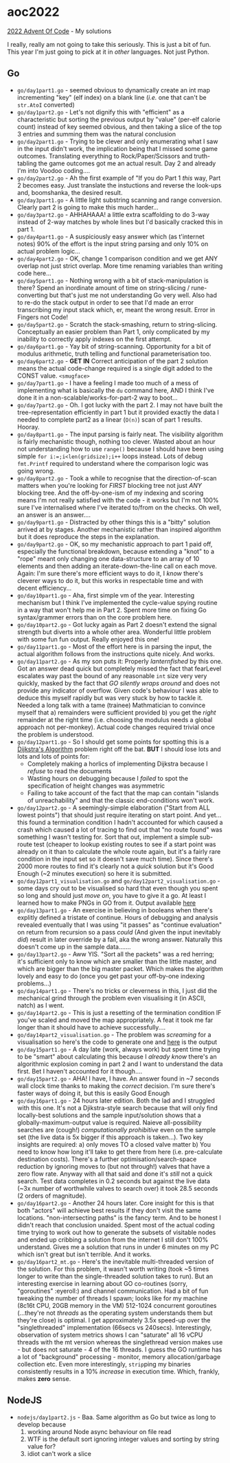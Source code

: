 # aoc2022 

[2022 Advent Of Code](https://adventofcode/2022) - My solutions

I really, really am not going to take this seriously. This is just a bit of fun. 
This year I'm just going to pick at it in _other_ languages. Not just Python.

## Go
  - `go/day1part1.go` - seemed obvious to dynamically create an int map incrementing "key" (elf index) on a blank line (_i.e._ one that can't be `str.AtoI` converted)
  - `go/day1part2.go` - Let's not dignify this with "efficient" as a characteristic but sorting the previous output by "value" (per-elf calorie count) instead of key seemed obvious, and then taking a slice of the top 3 entries and summing them was the natural conclusion
  - `go/day2part1.go` - Trying to be clever and only enumerating what I saw in the input didn't work, the implication being that I missed some game outcomes. Translating everything to Rock/Paper/Scissors and truth-tabling the game outcomes got me an actual result. Day 2 and already I'm into Voodoo coding....
  - `go/day2part2.go` - Ah the first example of "If you do Part 1 _this_ way, Part 2 becomes easy. Just translate the instuctions and reverse the look-ups and, boomshanka, the desired result.
  - `go/day3part1.go` - A little light substring scanning and range conversion. Clearly part 2 is going to make this much harder...
  - `go/day3part2.go` - AHHAHAAA! a little extra scaffolding to do 3-way instead of 2-way matches by whole lines but I'd basically cracked this in part 1.
  - `go/day4part1.go` - A suspiciously easy answer which (as t'internet notes) 90% of the effort is the input string parsing and only 10% on actual problem logic...
  - `go/day4part2.go` - OK, change 1 comparison condition and we get ANY overlap not just strict overlap. More time renaming variables than writing code here...
  - `go/day5part1.go` - Nothing wrong with a bit of stack-manipulation is there? Spend an inordinate amount of time on string-slicing / rune-converting but that's just me not understanding Go very well. Also had to re-do the stack output in order to see that I'd made an error transcribing my input stack which, er, meant the wrong result. Error in Fingers not Code!
  - `go/day5part2.go` - Scratch the stack-smashing, return to string-slicing. Conceptually an easier problem than Part 1, only complicated by my inability to correctly apply indexes on the first attempt. 
  - `go/day6part1.go` - Yay bit of string-scanning. Opportunity for a bit of modulus arithmetic, truth telling and functional parameterisation too.
  - `go/day6part2.go` - **GET IN** Correct anticipation of the part 2 solution means the actual code-change required is a single digit added to the CONST value. `<smugface>`
  - `go/day7part1.go` - I have a feeling I made too much of a mess of implementing what is basically the `du` command here, AND I think I've done it in a non-scalable/works-for-part-2 way to boot...
  - `go/day7part2.go` - Oh. I got lucky with the part 2. I may not have built the tree-representation efficiently in part 1 but it provided exactly the data I needed to complete part2 as a linear (`O(n)`) scan of part 1 results. Hooray.
  - `go/day8part1.go` - The input parsing is fairly neat. The visibility algorithm is fairly mechanistic though, nothing too clever. Wasted about an hour not understanding how to use `range()` because I should have been using simple `for i:=;i<len(gridsize);i++` loops instead. Lots of debug `fmt.Printf` required to understand where the comparison logic was going wrong.
  - `go/day8part2.go` - Took a while to recognise that the direction-of-scan matters when you're looking for _FIRST_ blocking tree not just _ANY_ blocking tree. And the off-by-one-ism of my indexing and scoring means I'm not really satisfied with the code - it works but I'm not 100% sure I've internalised where I've iterated to/from on the checks. Oh well, an answer is an answer....
  - `go/day9part1.go` - Distracted by other things this is a "bitty" solution arrived at by stages. Another mechanistic rather than inspired algorithm but it does reproduce the steps in the explanation.
  - `go/day9part2.go` - OK, so my mechanistic approach to part 1 paid off, especially the functional breakdown, because extending a "knot" to a "rope" meant only changing one data-structure to an array of 10 elements and then adding an iterate-down-the-line call on each move. Again: I'm sure there's more efficient ways to do it, I *know* there's cleverer ways to do it, but this works in respectable time and with decent efficiency...
  - `go/day10part1.go` - Aha, first simple vm of the year. Interesting mechanism but I think I've implemented the cycle-value spying routine in a way that won't help me in Part 2. Spent more time on fixing Go syntax/grammer errors than on the core problem here.
  - `go/day10part2.go` - Got lucky again as Part 2 doesn't extend the signal strength but diverts into a whole other area. Wonderful little problem with some fun fun output. Really enjoyed this one!
  - `go/day11part1.go` - Most of the effort here is in parsing the input, the actual algorithm follows from the instructions quite nicely. And works.
  - `go/day11part2.go` - As my son puts it: Properly _lanternfished_ by this one. Got an answer dead quick but completely missed the fact that fearLevel escalates way past the bound of any reasonable `int` size very very quickly, masked by the fact that _GO silently wraps around_ and does not provide any indicator of overflow. Given code's behaviour I was able to deduce this myself rapidly but was very stuck by how to tackle it. Needed a long talk with a tame (trainee) Mathmatician to convince myself that a) remainders were sufficient provided b) you get the _right_ remainder at the right time (i.e. choosing the modulus needs a global approach not per-monkey). Actual code changes required trivial once the problem is understood.
  - `go/day12part1.go` - So I should get some points for spotting this is a [Dijkstra's Algorithm](https://isaaccomputerscience.org/concepts/dsa_search_dijkstra) problem right off the bat. **BUT** I should lose lots and lots and lots of points for:
    - Completely making a horlics of implementing Dijkstra because I _refuse_ to read the documents
    - Wasting hours on debugging because I _failed_ to spot the specification of height changes was asymmetric
    - Failing to take account of the fact that the map can contain "islands of unreachability" and that the classic end-conditions won't work.
  - `go/day12part2.go` - A seemingly-simple elaboration ("Start from ALL lowest points") that should just require iterating on start point. And yet... this found a termination condition I hadn't accounted for which caused a crash which caused a lot of tracing to find out that "no route found" was something I wasn't testing for. Sort that out, implement a simple sub-route test (cheaper to lookup existing routes to see if a start point was already on it than to calculate the whole route again, but it's a fairly rare condition in the input set so it doesn't save much time). Since there's 2000 more routes to find it's clearly not a _quick_ solution but it's Good Enough (~2 minutes execution) so here it is submitted.
  - `go/day12part1_visualisation.go` and `go/day12part2_visualisation.go` - some days cry out to be visualised so hard that even though you spent so long and should just _move on_, you have to give it a go. At least I learned how to make PNGs in GO from it. Output available [here](https://www.guided-naafi.org/aoc2022/2022/12/12/VisualisationOfAOC2022Day12.html)
  - `go/day13part1.go` - An exercise in believing in booleans when there's explitly defined a tristate of continue. Hours of debugging and analysis revealed eventually that I was using "it passes" as "continue evaluation" on return from recursion so a pass _could_ (And given the input inevitably _did_) result in later override by a fail, aka the wrong answer. Naturally this doesn't come up in the sample data.......
  - `go/day13part2.go` - Aww YIS. "Sort all the packets" was a red herring; it's sufficient only to know which are smaller than the little master, and which are bigger than the big master packet. Which makes the algorithm lovely and easy to do (once you get past your off-by-one indexing problems...)
  - `go/day14part1.go` - There's no tricks or cleverness in this, I just did the mechanical grind through the problem even visualising it (in ASCII, natch) as I went. 
  - `go/day14part2.go` - This is just a resetting of the termination condition IF you've scaled and moved the map appropriately. A feat it took me far longer than it should have to achieve successfully....
  - `go/day14part2_visualisation.go` - The problem was _screaming_ for a visualisation so here's the code to generate one and [here](https://www.guided-naafi.org/aoc2022/2022/12/14/VisualisationOfAOC2022Day14.html) is the output
  - `go/day15part1.go` - A day late (work, always work) but spent time trying to be "smart" about calculating this because I _already know_ there's an algorithmic explosion coming in part 2 and I want to understand the data first. Bet I haven't accounted for it though....
  - `go/day15part2.go` - AHA! I have, I have. An answer found in ~7 seconds wall clock time thanks to making the _correct_ decision. I'm sure there's faster ways of doing it, but this is easily Good Enough
  - `go/day16part1.go` - 24 hours later edition. Both the lad and I struggled with this one. It's not a Djikstra-style search because that will only find locally-best solutions and the sample input/solution shows that a globally-maximum-output value is required. Naieve all-possibility searches are (cough!) _computationally prohibitive_ even on the sample set (the live data is 5x bigger if this approach is taken...). Two key insights are required: a) only moves TO a closed valve matter b) You need to know how long it'll take to get there from here (i.e. pre-calculate destination costs). There's a further optimisation/search-space reduction by ignoring moves to (but not through!) valves that have a zero flow rate. Anyway with all that said and done it's _still_ not a quick search. Test data completes in 0.2 seconds but against the live data (~3x number of worthwhile valves to search over) it took 28.5 seconds (2 orders of magnitude). 
  - `go/day16part2.go` - Another 24 hours later. Core insight for this is that both "actors" will achieve best results if they don't visit the same locations. "non-intersecting paths" is the fancy term. And to be honest I didn't reach that conclusion unaided. Spent most of the actual coding time trying to work out how to generate the subsets of visitable nodes and ended up cribbing a solution from the internet I still don't 100% understand. Gives me a solution that runs in under 6 minutes on my PC which isn't great but isn't terrible. And it works.
  - `go/day16part2_mt.go` - Here's the inevitable multi-threaded version of the solution. For this problem, it wasn't worth writing (took ~5 times longer to write than the single-threaded solution takes to run). But an interesting exercise in learning about GO co-routines (sorry, "goroutines" :eyeroll:) and channel communication. Had a bit of fun tweaking the number of threads I spawn; looks like for my machine (8c16t CPU, 20GB memory in the VM) 512-1024 concurrent goroutines (...they're not _threads_ as the operating system understands them but they're close) is optimal. I get approximately 3.5x speed-up over the "singlethreaded" implementation (66secs vs 240secs). Interestingly, observation of system metrics shows I can "saturate" all 16 vCPU threads with the mt version whereas the singlethread version makes use - but does not saturate - 4 of the 16 threads. I guess the GO runtime has a lot of "background" processing - monitor, memory allocation/garbage collection etc. Even more interestingly, `strip`ping my binaries consistently results in a 10% _increase_ in execution time. Which, frankly, makes **zero** sense.

## NodeJS
  - `nodejs/day1part2.js` - Baa. Same algorithm as Go but twice as long to develop because 
    1. working around Node async behaviour on file read
    2. WTF is the default sort ignoring integer values and sorting by string value for? 
    3. idiot can't work a slice